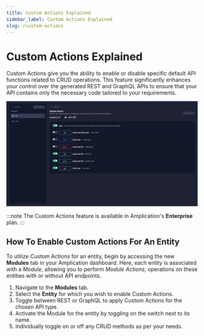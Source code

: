 ```yaml
---
title: Custom Actions Explained
sidebar_label: Custom Actions Explained
slug: /custom-actions
---
```


# Custom Actions Explained

Custom Actions give you the ability to enable or disable specific default API functions related to CRUD operations. This feature significantly enhances your control over the generated REST and GraphQL APIs to ensure that your API contains only the necessary code tailored to your requirements.

![Custom Actions](./assets/custom-actions.png)

:::note
The Custom Actions feature is available in Amplication's **Enterprise** plan.
:::

## How To Enable Custom Actions For An Entity

To utilize Custom Actions for an entity, begin by accessing the new **Modules** tab in your Amplication dashboard. Here, each entity is associated with a _Module_, allowing you to perform _Module Actions_, operations on these entities with or without API endpoints.

1. Navigate to the **Modules** tab.
2. Select the **Entity** for which you wish to enable Custom Actions.
3. Toggle between REST or GraphQL to apply Custom Actions for the chosen API type.
4. Activate the Module for the entity by toggling on the switch next to its name.
5. Individually toggle on or off any CRUD methods as per your needs.